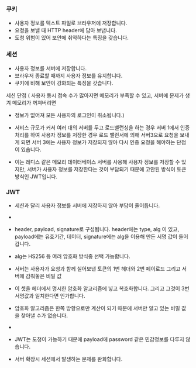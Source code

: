 ### 쿠키
- 사용자 정보를 텍스트 파일로 브라우저에 저장합니다.
- 요청을 보낼 때 HTTP header에 담아 보냅니다.
- 도청 위험이 있어 보안에 취약하다는 특징을 갖습니다.

### 세션
- 사용자 정보를 서버에 저장합니다.
- 브라우저 종료할 때까지 사용자 정보를 유지합니다.
- 쿠키에 비해 보안이 강화되는 특징을 갖습니다.

세션 단점
 ( 사용자 동시 접속 수가 많아지면 메모리가 부족할 수 있고, 서버에 문제가 생겨 메모리가 꺼져버리면
- 정보가 없어져 모든 사용자의 로그인이 취소됩니다.)

- 서비스 규모가 커서 여러 대의 서버를 두고 로드밸런싱을 하는 경우 서버 1에서 인증 처리를 하여 사용자 정보를 저장한 경우 로드 밸런서에 의해 서버3으로 요청을 보내게 되면
서버 3에는 사용자 정보가 저장되지 않아 다시 인증 요청을 해야하는 단점이 있습니다.
- 이는 레디스 같은 메모리 데이터베이스 서버를
사용해 사용자 정보를 저장할 수 있지만, 서버가 사용자 정보를 저장한다는 것이 부담되기 때문에 고안된 방식이 토큰방식인 JWT입니다.

### JWT
- 세션과 달리 사용자 정보를 서버에 저장하지 않아 부담이 줄어듭니다.
- 
- header, payload, signature로 구성됩니다. header에는 type, alg 이 있고, payload에는 유효기간, 데이터,   signature에는 alg을 이용해 만든 서명 값이 들어갑니다.

- alg는 HS256 등 여러 암호화 방식중 선택 가능합니다.

- 서버는 사용자가 요청과 함께 실어보낸 토큰의 1번 헤더와 2번 페이로드 그리고 서버에 감춰놓은 비밀 값
- 이 셋을 헤더에서 명시한 암호화 알고리즘에 넣고 복호화합니다. 그리고 그것이 3번 서명값과 일치한다면 인가합니다.

- 암호화 알고리즘은 한쪽 방향으로만 계산이 되기 때문에 서버만 알고 있는 비밀 값을 찾아낼 수가 없습니다.
- 
- JWT는 도청이 가능하기 때문에 payload에 password 같은 민감정보를 다루지 않습니다.
- 서버 확장시 세션에서 발생하는 문제를 완화합니다.
